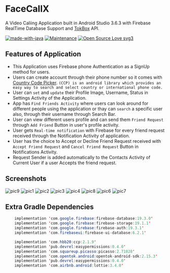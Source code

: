 # FaceCallX 

A Video Caliing Application built in Android Studio 3.6.3 with Firebase RealTime Database Support and [TokBox](https://tokbox.com/developer/) API.

[![made-with-java](https://img.shields.io/badge/Made%20with-Java-1f425f.svg)](https://www.oracle.com/java/technologies/)  [![Maintenance](https://img.shields.io/badge/Maintained%3F-yes-green.svg)](https://GitHub.com/Naereen/StrapDown.js/graphs/commit-activity)
[![Open Source Love svg3](https://badges.frapsoft.com/os/v3/open-source.svg?v=103)](https://github.com/ellerbrock/open-source-badges/)

## Features of Application

- This Application uses Firebase phone Authentication as a SignUp method for users.
- Users can create account through their phone number so it comes with [Country Code Picker](https://github.com/hbb20/CountryCodePickerProject).
    `(CCP) is an android library which provides an easy way to search and select country or international phone code.`
- User can `set` and `update` their Profile Image, Username, Status in Settings Activity of the Application.
- App has `Find Friends Activity` where users can look around for different people using the application or thay can `search` a specific user also, through their username through Search Bar.
- User can view different users profile and can send them `Friend Request` through `Add Friend` Button in user's profile activity.
- User gets `Real-time notification` with Firebase for every friend request received through the Notification Activity of application.
- User has the choice to Accept or Decline Friend Request received with `Accept Friend Request` and `Cancel Friend Request` Button in Notifications Activity.
- Request Sender is added automatically to the Contacts Activity of Current User if a user Accepts the friend request.

## Screenshots

![pic9](https://user-images.githubusercontent.com/65825310/85925308-27876f00-b8b5-11ea-900e-c50149453397.png)
![pic1](https://user-images.githubusercontent.com/65825310/85925357-8947d900-b8b5-11ea-80de-69e8519dc40a.png)
![pic2](https://user-images.githubusercontent.com/65825310/85925438-1a1eb480-b8b6-11ea-9468-34b88c6ce33b.png)
![pic3](https://user-images.githubusercontent.com/65825310/85925464-36225600-b8b6-11ea-9ba2-592423d8b14b.png)
![pic4](https://user-images.githubusercontent.com/65825310/85925481-50f4ca80-b8b6-11ea-9db3-0f1f00d92981.png)
![pic8](https://user-images.githubusercontent.com/65825310/85925530-9ca77400-b8b6-11ea-96c3-9d5227406722.png)
![pic6](https://user-images.githubusercontent.com/65825310/85925513-797cc480-b8b6-11ea-9660-1b2dfb5da7d7.png)
![pic7](https://user-images.githubusercontent.com/65825310/85925523-86011d00-b8b6-11ea-9a80-c442bc55adfb.png)

## Extra Gradle Dependencies
```Java
    implementation 'com.google.firebase:firebase-database:19.3.0'
    implementation 'com.google.firebase:firebase-storage:19.1.1'
    implementation 'com.google.firebase:firebase-auth:19.3.1'
    implementation 'com.firebaseui:firebase-ui-database:6.2.1'

    implementation 'com.hbb20:ccp:2.1.9'
    implementation 'pub.devrel:easypermissions:0.4.0'
    implementation 'com.squareup.picasso:picasso:2.71828'
    implementation 'com.opentok.android:opentok-android-sdk:2.15.3'
    implementation 'pub.devrel:easypermissions:0.4.0'
    implementation 'com.airbnb.android:lottie:3.4.0'
```

